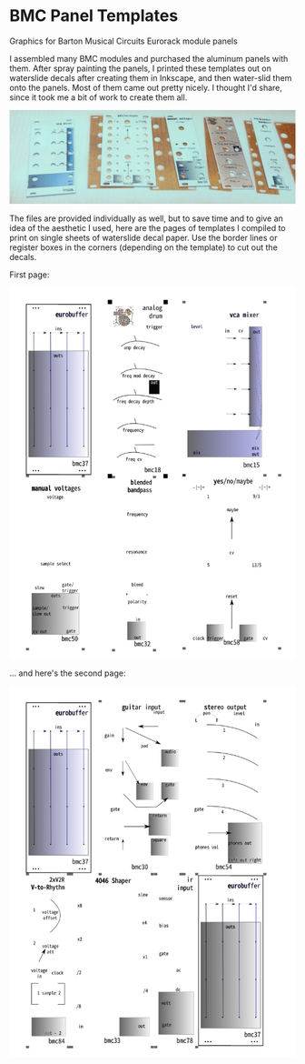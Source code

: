 # BMC Panel Templates
 Graphics for Barton Musical Circuits Eurorack module panels
 
 I assembled many BMC modules and purchased the aluminum panels with them. After spray painting the panels, I printed these templates out on waterslide decals after creating them in Inkscape, and then water-slid them onto the panels. Most of them came out pretty nicely. I thought I'd share, since it took me a bit of work to create them all.

![Panels with templates](collateral/images/barton%20panels.jpg "Some panels with template decals applied")

The files are provided individually as well, but to save time and to give an idea of the aesthetic I used, here are the pages of templates I compiled to print on single sheets of waterslide decal paper. Use the border lines or register boxes in the corners (depending on the template) to cut out the decals.

First page:

![First compiled page of headers](./To%20Print.svg)

... and here's the second page:

![Second compiled page of headers](./To%20Print%20page%202.svg)
